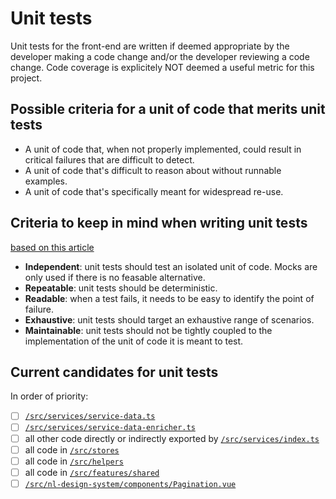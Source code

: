 # Unit tests

Unit tests for the front-end are written if deemed appropriate by the developer making a code change and/or the developer reviewing a code change. Code coverage is explicitely NOT deemed a useful metric for this project.

## Possible criteria for a unit of code that merits unit tests
- A unit of code that, when not properly implemented, could result in critical failures that are difficult to detect.
- A unit of code that's difficult to reason about without runnable examples.
- A unit of code that's specifically meant for widespread re-use.

## Criteria to keep in mind when writing unit tests
[based on this article](https://www.ponicode.com/shift-left/a-beginner-guide-to-understanding-unit-testing)
- **Independent**: unit tests should test an isolated unit of code. Mocks are only used if there is no feasable alternative.
- **Repeatable**: unit tests should be deterministic.
- **Readable**: when a test fails, it needs to be easy to identify the point of failure. 
- **Exhaustive**: unit tests should target an exhaustive range of scenarios.
- **Maintainable**: unit tests should not be tightly coupled to the implementation of the unit of code it is meant to test.

## Current candidates for unit tests
In order of priority:
- [ ] [`/src/services/service-data.ts`](/src/services/service-data.ts)
- [ ] [`/src/services/service-data-enricher.ts`](/src/services/service-data-enricher.ts)
- [ ] all other code directly or indirectly exported by [`/src/services/index.ts`](/src/services/index.ts)
- [ ] all code in [`/src/stores`](/src/stores)
- [ ] all code in [`/src/helpers`](/src/helpers)
- [ ] all code in [`/src/features/shared`](/src/features/shared)
- [ ] [`/src/nl-design-system/components/Pagination.vue`](/src/nl-design-system/components/Pagination.vue)
